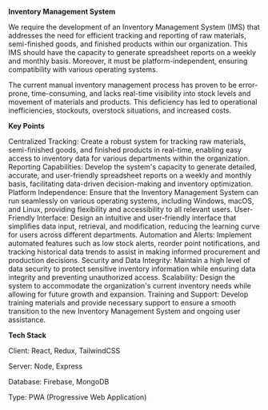 **Inventory Management System**

We require the development of an Inventory Management System (IMS) that addresses the need for efficient tracking and reporting of raw materials, semi-finished goods, and finished products within our organization. This IMS should have the capacity to generate spreadsheet reports on a weekly and monthly basis. Moreover, it must be platform-independent, ensuring compatibility with various operating systems.

The current manual inventory management process has proven to be error-prone, time-consuming, and lacks real-time visibility into stock levels and movement of materials and products. This deficiency has led to operational inefficiencies, stockouts, overstock situations, and increased costs.

**Key Points**

Centralized Tracking: Create a robust system for tracking raw materials, semi-finished goods, and finished products in real-time, enabling easy access to inventory data for various departments within the organization.
Reporting Capabilities: Develop the system's capacity to generate detailed, accurate, and user-friendly spreadsheet reports on a weekly and monthly basis, facilitating data-driven decision-making and inventory optimization.
Platform Independence: Ensure that the Inventory Management System can run seamlessly on various operating systems, including Windows, macOS, and Linux, providing flexibility and accessibility to all relevant users.
User-Friendly Interface: Design an intuitive and user-friendly interface that simplifies data input, retrieval, and modification, reducing the learning curve for users across different departments.
Automation and Alerts: Implement automated features such as low stock alerts, reorder point notifications, and tracking historical data trends to assist in making informed procurement and production decisions.
Security and Data Integrity: Maintain a high level of data security to protect sensitive inventory information while ensuring data integrity and preventing unauthorized access.
Scalability: Design the system to accommodate the organization's current inventory needs while allowing for future growth and expansion.
Training and Support: Develop training materials and provide necessary support to ensure a smooth transition to the new Inventory Management System and ongoing user assistance.

**Tech Stack**

Client: React, Redux, TailwindCSS

Server: Node, Express

Database: Firebase, MongoDB

Type: PWA (Progressive Web Application)
